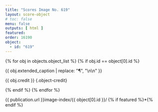 ```yaml
---
title: "Scores Image No. 619"
layout: score-object
# toc: false
menu: false
outputs: [ html ]
featured: 
order: 16190
object:
  - id: "619"
---
```


{% for obj in objects.object_list %}
{% if obj.id == object[0].id %}

{{ obj.extended_caption | replace: "¶", "\n\n" }}

{{ obj.credit }} {.object-credit}

{% endif %}
{% endfor %}

<div class="object-credit object-url is-print-only">

{{ publication.url }}image-index/{{ object[0].id }}/ {% if featured %}*{% endif %}

</div>
